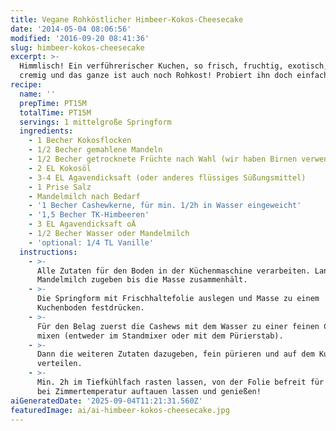 ```yaml
---
title: Vegane Rohköstlicher Himbeer-Kokos-Cheesecake
date: '2014-05-04 08:06:56'
modified: '2016-09-20 08:41:36'
slug: himbeer-kokos-cheesecake
excerpt: >-
  Himmlisch! Ein verführerischer Kuchen, so frisch, fruchtig, exotisch, dabei
  cremig und das ganze ist auch noch Rohkost! Probiert ihn doch einfach selbst!
recipe:
  name: ''
  prepTime: PT15M
  totalTime: PT15M
  servings: 1 mittelgroße Springform
  ingredients:
    - 1 Becher Kokosflocken
    - 1/2 Becher gemahlene Mandeln
    - 1/2 Becher getrocknete Früchte nach Wahl (wir haben Birnen verwendet)
    - 2 EL Kokosöl
    - 3-4 EL Agavendicksaft (oder anderes flüssiges Süßungsmittel)
    - 1 Prise Salz
    - Mandelmilch nach Bedarf
    - '1 Becher Cashewkerne, für min. 1/2h in Wasser eingeweicht'
    - '1,5 Becher TK-Himbeeren'
    - 3 EL Agavendicksaft oÄ
    - 1/2 Becher Wasser oder Mandelmilch
    - 'optional: 1/4 TL Vanille'
  instructions:
    - >-
      Alle Zutaten für den Boden in der Küchenmaschine verarbeiten. Langsam
      Mandelmilch zugeben bis die Masse zusammenhält.
    - >-
      Die Springform mit Frischhaltefolie auslegen und Masse zu einem
      Kuchenboden festdrücken.
    - >-
      Für den Belag zuerst die Cashews mit dem Wasser zu einer feinen Creme
      mixen (entweder im Standmixer oder mit dem Pürierstab).
    - >-
      Dann die weiteren Zutaten dazugeben, fein pürieren und auf dem Kuchenboden
      verteilen.
    - >-
      Min. 2h im Tiefkühlfach rasten lassen, von der Folie befreit für ca. 30min
      bei Zimmertemperatur auftauen lassen und genießen!
aiGeneratedDate: '2025-09-04T11:21:31.560Z'
featuredImage: ai/ai-himbeer-kokos-cheesecake.jpg
---
```


[<!-- Image removed (no copyright): himbeer-kokos-cheesecake-neu-640x480.jpg -->](https://www.veganblatt.com/i/himbeer-kokos-cheesecake-neu.jpg)
